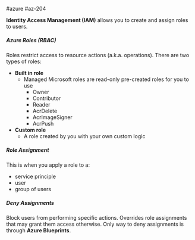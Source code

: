 #azure #az-204 

**Identity Access Management (IAM)** allows you to create and assign roles to users.

##### Azure Roles (RBAC)
Roles restrict access to resource actions (a.k.a. operations).
There are two types of roles:
- **Built in role**
	- Managed Microsoft roles are read-only pre-created roles for you to use
		- Owner
		- Contributor
		- Reader
		- AcrDelete
		- AcrImageSigner
		- AcrPush
- **Custom role**
	- A role created by you with your own custom logic

##### Role Assignment
This is when you apply a role to a:
- service principle
- user
- group of users

##### Deny Assignments
Block users from performing specific actions.
Overrides role assignments that may grant them access otherwise.
Only way to deny assignments is through **Azure Blueprints**.